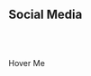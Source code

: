 ## Social Media
<br>
<br>
<style>
$base-duration: 250ms;

// Colors
$primary: #4DB6AC;
$accent: #46627f;
$white: whitesmoke;
$color-3: #bdc3c7;

// Breakpoints
$sm: 20rem;
$med: 48rem;
$lg: 64rem;

*, *:before, *:after {
	box-sizing: border-box;
	outline: none;
}

html {
	font-family: 'Source Sans Pro', sans-serif;
	font-size: 16px;
	font-smooth: auto;
	font-weight: 300;
	line-height: 1.5;
	color: #444;
}

body {
	position: relative;
	display: flex;
	align-items: center;
	justify-content: center;
	width: 100%;
	height: 100vh;
	background-color: $color-3;
}

.hover {
	position: relative;
	display: flex;
	align-items: center;
	justify-content: center;
	width: 300px;
	height: 75px;
	background-color: $primary;
	border-radius: 99px;
	box-shadow: 0 1px 3px rgba(0,0,0,0.12), 0 1px 2px rgba(0,0,0,0.24);
  	transition: all 0.3s cubic-bezier(.25,.8,.25,1);
	overflow: hidden;
	&:before,
	&:after {
		position: absolute;
		top: 0;
		display: flex;
		align-items: center;
		width: 50%;
		height: 100%;
		
		//letter-spacing: -0.0625rem;
		transition: 0.25s linear;
		z-index: 1;
	}
	&:before {
		content: '';
		left: 0;
		justify-content: flex-end;
		background-color: $primary;
	}
	&:after {
		content: '';
		right: 0;
		justify-content: flex-start;
		background-color: darken($primary,5%);
	}
	&:hover {
		background-color: $accent;
		box-shadow: 0 14px 28px rgba(0,0,0,0.25), 0 10px 10px rgba(0,0,0,0.22);
		span {
			opacity: 0;
			z-index: -3;
		}
		&:before {
			opacity: 0.5;
			transform: translateY(-100%);
		}
		&:after {
			opacity: 0.5;
			transform: translateY(100%);
		}
	}
	span {
		position: absolute;
		top: 0;
		left: 0;
		display: flex;
		align-items: center;
		justify-content: center;
		width: 100%;
		height: 100%;
		color: $white;
		font-family: 'Fira Mono', monospace;
		font-size: 24px;
		font-weight: 700;
		opacity: 1;
		transition: opacity 0.25s;
		z-index: 2;
	}
	.social-link {
		position: relative;
		display: flex;
		align-items: center;
		justify-content: center;
		width: 25%;
		height: 100%;
		color: $white;
		font-size: 24px;
		text-decoration: none;
		transition: 0.25s;
		i {
			text-shadow: 1px 1px rgba($accent,0.7);
			transform: scale(1.0);
		}
		&:hover {
			background-color: rgba($white,0.1);
			i {
				animation: bounce 0.4s linear;
			}
		}
	}
}

@keyframes bounce {
	40% { transform: scale(1.4); }
	60% { transform: scale(0.8); }
	80% { transform: scale(1.2); }
	100% { transform: scale(1.0); }
}
  </style>

<div class="hover"><span>Hover Me</span><a class="social-link" href="https://twitter.com/twitter" target="_blank"><i class="fab fa-twitter"></i></a><a class="social-link" href="https://codepen.io/joshuaward/" target="_blank"><i class="fab fa-codepen"></i></a><a class="social-link"
        href="https://www.instagram.com/joshuaward/" target="_blank"><i class="fab fa-instagram"></i></a><a class="social-link" href="https://github.com/joshuaward" target="_blank"><i class="fab fa-github"></i></a></div>
<br>

<br>
<!--<a class="twitter-timeline" href="https://twitter.com/MokkaEngineers?ref_src=twsrc%5Etfw">Tweets by MokkaEngineers</a> <script async src="https://platform.twitter.com/widgets.js" charset="utf-8"></script>-->
